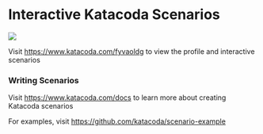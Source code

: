 # Interactive Katacoda Scenarios

[![](http://shields.katacoda.com/katacoda/fyvaoldg/count.svg)](https://www.katacoda.com/fyvaoldg "Get your profile on Katacoda.com")

Visit https://www.katacoda.com/fyvaoldg to view the profile and interactive scenarios

### Writing Scenarios
Visit https://www.katacoda.com/docs to learn more about creating Katacoda scenarios

For examples, visit https://github.com/katacoda/scenario-example
